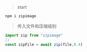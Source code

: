 >start
```js
npm i zipimage
```
>传入文件和压缩级别
```js
import zip from "zipimage"
// 
const zipFile = await zip(file,0.4)
```
